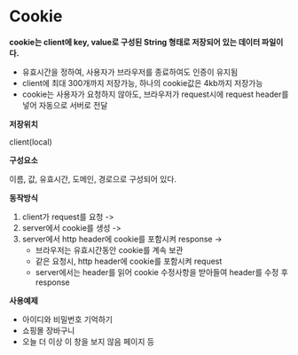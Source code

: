 # Cookie

**cookie는 client에 key, value로 구성된 String 형태로 저장되어 있는 데이터 파일이다.**

- 유효시간을 정하여, 사용자가 브라우저를 종료하여도 인증이 유지됨
- client에 최대 300개까지 저장가능, 하나의 cookie값은 4kb까지 저장가능
- cookie는 사용자가 요청하지 않아도, 브라우저가 request시에 request header를 넣어 자동으로 서버로 전달



**저장위치**

client(local)



**구성요소**

이름, 값, 유효시간, 도메인, 경로으로 구성되어 있다.



**동작방식**

1. client가 request를 요청 -> 
2. server에서 cookie를 생성 -> 
3. server에서 http header에 cookie를 포함시켜 response -> 
   - 브라우저는 유효시간동안 cookie를 계속 보관
   - 같은 요청시, http header에 cookie를 포함시켜 request
   - server에서는 header를 읽어 cookie 수정사항을 받아들여 header를 수정 후 response



**사용예제**

- 아이디와 비밀번호 기억하기
- 쇼핑몰 장바구니
- 오늘 더 이상 이 창을 보지 않음 페이지 등
